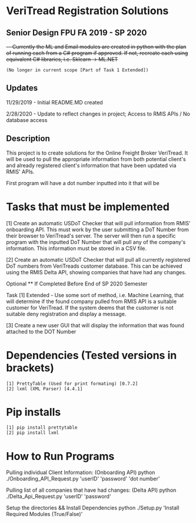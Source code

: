 # VeriTread Registration Solutions
## Senior Design FPU FA 2019 - SP 2020
 ~~-- Currently the ML and Email modules are created in python with the plan of 
    running each from a C# program if approved. If not, recreate each using equivalent C# libraries, i.e. Sklearn -> ML.NET~~ 
    
    (No longer in current scope [Part of Task 1 Extended])
    
## Updates
  11/29/2019 - Initial README.MD created
  
  2/28/2020 - Update to reflect changes in project; Access to RMIS APIs / No database access

## Description
This project is to create solutions for the Online Freight
Broker VeriTread. It will be used to pull the appropriate information
from both potential client's and already registered client's information that
have been updated via RMIS' APIs. 

First program will have a dot number inputted into it that will be 

# Tasks that must be implemented
[1] Create an automatic USDoT Checker that will pull information 
    from RMIS' onboarding API. This must work by the user submitting 
    a DoT Number from their browser to VeriTread's server. The server 
    will then run a specific program with the inputted DoT Number that
    will pull any of the company's information. This information must
    be stored in a CSV file.
      
[2] Create an automatic USDoT Checker that will pull all
    currently registered DoT numbers from VeriTreads customer
    database. This can be achieved using the RMIS Delta API,
    showing companies that have had any changes.
    
Optional ** If Completed Before End of SP 2020 Semester

Task [1] Extended - 
    Use some sort of method, i.e. Machine Learning, 
    that will determine if the found company pulled 
    from RMIS API is a suitable customer for VeriTread.
    If the system deems that the customer is not suitable
    deny registration and display a message.

[3] Create a new user GUI that will display the information that
    was found attached to the DOT Number
    
# Dependencies (Tested versions in brackets)
    [1] PrettyTable (Used for print formating) [0.7.2]
    [2] lxml (XML Parser) [4.4.1]

# Pip installs
    [1] pip install prettytable
    [2] pip install lxml

# How to Run Programs 
Pulling individual Client Information: (Onboarding API)
    python ./Onboarding_API_Request.py 'userID' 'password' 'dot number'
    
Pulling list of all companies that have had changes: (Delta API)
    python ./Delta_Api_Request.py 'userID' 'password'
  
Setup the directories && Install Dependencies
    python ./Setup.py 'Install Required Modules (True/False)'
